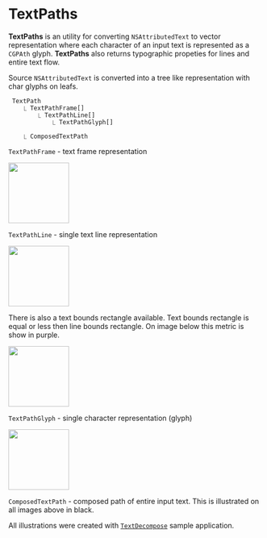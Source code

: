 # TextPaths

**TextPaths** is an utility for converting `NSAttributedText` to vector representation where each character of an input text is represented as a `CGPAth` glyph. **TextPaths** also returns typographic propeties for lines and entire text flow.

Source `NSAttributedText` is converted into a tree like representation with char glyphs on leafs.

```
 TextPath
    ⎿ TextPathFrame[]
        ⎿ TextPathLine[]
            ⎿ TextPathGlyph[]

    ⎿ ComposedTextPath
```

`TextPathFrame` - text frame representation

<img src="https://raw.githubusercontent.com/malczak/TextPaths/master/_Assets/textpaths-bounds-01.jpg" height="120" width="auto"/>

`TextPathLine` - single text line representation

<img src="https://raw.githubusercontent.com/malczak/TextPaths/master/_Assets/textpaths-bounds-02.jpg" height="120" width="auto"/>

There is also a text bounds rectangle available. Text bounds rectangle is equal or less then line bounds rectangle. On image below this metric is show in purple.

<img src="https://raw.githubusercontent.com/malczak/TextPaths/master/_Assets/textpaths-bounds-03.jpg" height="120" width="auto"/>

`TextPathGlyph` - single character representation (glyph)

<img src="https://raw.githubusercontent.com/malczak/TextPaths/master/_Assets/textpaths-bounds-04.jpg" height="120" width="auto"/>

`ComposedTextPath` - composed path of entire input text. This is illustrated on all images above in black.

All illustrations were created with [`TextDecompose`](https://github.com/malczak/TextPaths/tree/master/Samples/TextDecompose) sample application.
